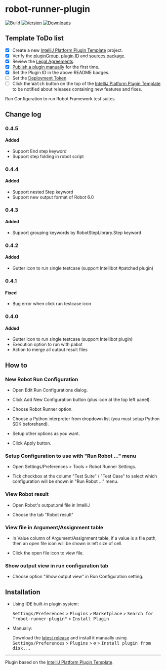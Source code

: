 # robot-runner-plugin

![Build](https://github.com/rey5137/robot-runner-plugin/workflows/Build/badge.svg)
[![Version](https://img.shields.io/jetbrains/plugin/v/16424-robot-runner.svg)](https://plugins.jetbrains.com/plugin/16424-robot-runner)
[![Downloads](https://img.shields.io/jetbrains/plugin/d/16424-robot-runner.svg)](https://plugins.jetbrains.com/plugin/16424-robot-runner)

## Template ToDo list
- [x] Create a new [IntelliJ Platform Plugin Template][template] project.
- [x] Verify the [pluginGroup](/gradle.properties), [plugin ID](/src/main/resources/META-INF/plugin.xml) and [sources package](/src/main/kotlin).
- [x] Review the [Legal Agreements](https://plugins.jetbrains.com/docs/marketplace/legal-agreements.html).
- [x] [Publish a plugin manually](https://plugins.jetbrains.com/docs/intellij/publishing-plugin.html?from=IJPluginTemplate) for the first time.
- [x] Set the Plugin ID in the above README badges.
- [ ] Set the [Deployment Token](https://plugins.jetbrains.com/docs/marketplace/plugin-upload.html).
- [ ] Click the <kbd>Watch</kbd> button on the top of the [IntelliJ Platform Plugin Template][template] to be notified about releases containing new features and fixes.

<!-- Plugin description -->
Run Configuration to run Robot Framework test suites

## Change log

### 0.4.5
#### Added
- Support End step keyword
- Support step folding in robot script

### 0.4.4
#### Added
- Support nested Step keyword
- Support new output format of Robot 6.0

### 0.4.3
#### Added
- Support grouping keywords by RobotStepLibrary.Step keyword

### 0.4.2
#### Added
- Gutter icon to run single testcase (support Intellibot #patched plugin)

### 0.4.1
#### Fixed
- Bug error when click run testcase icon

### 0.4.0
#### Added
- Gutter icon to run single testcase (support Intellibot plugin)
- Execution option to run with pabot
- Action to merge all output result files


## How to

### New Robot Run Configuration

- Open Edit Run Configurations dialog.

- Click Add New Configuration button (plus icon at the top left panel).

- Choose Robot Runner option.

- Choose a Python interpreter from dropdown list (you must setup Python SDK beforehand).

- Setup other options as you want.

- Click Apply button.

### Setup Configuration to use with "Run Robot ..." menu

- Open Settings/Preferences > Tools > Robot Runner Settings.

- Tick checkbox at the column "Test Suite" / "Test Case" to select which configuration will be shown in "Run Robot ..." menu.

### View Robot result 

- Open Robot's output.xml file in IntelliJ

- Choose the tab "Robot result"

### View file in Argument/Assignment table

- In Value column of Argument/Assignment table, if a value is a file path, then an open file icon will be shown in left size of cell.

- Click the open file icon to view file.

### Show output view in run configuration tab

- Choose option "Show output view" in Run Configuration setting.


<!-- Plugin description end -->

## Installation

- Using IDE built-in plugin system:
  
  <kbd>Settings/Preferences</kbd> > <kbd>Plugins</kbd> > <kbd>Marketplace</kbd> > <kbd>Search for "robot-runner-plugin"</kbd> >
  <kbd>Install Plugin</kbd>
  
- Manually:

  Download the [latest release](https://github.com/rey5137/robot-runner-plugin/releases/latest) and install it manually using
  <kbd>Settings/Preferences</kbd> > <kbd>Plugins</kbd> > <kbd>⚙️</kbd> > <kbd>Install plugin from disk...</kbd>


---
Plugin based on the [IntelliJ Platform Plugin Template][template].

[template]: https://github.com/JetBrains/intellij-platform-plugin-template
